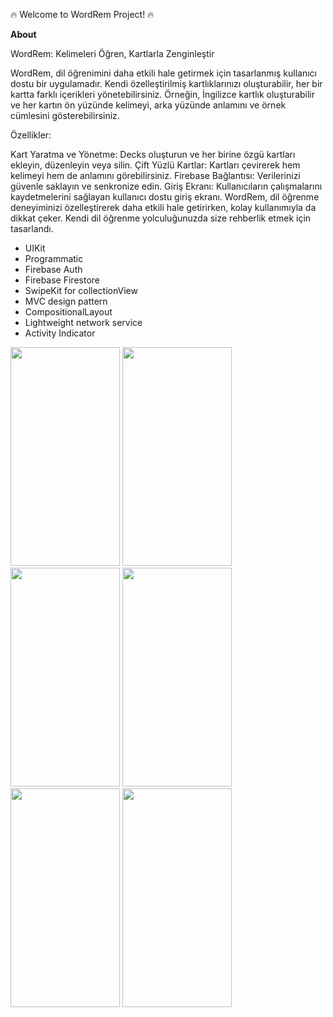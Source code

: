 🔥 Welcome to WordRem Project! 🔥

**About**


WordRem: Kelimeleri Öğren, Kartlarla Zenginleştir

WordRem, dil öğrenimini daha etkili hale getirmek için tasarlanmış kullanıcı dostu bir uygulamadır. Kendi özelleştirilmiş kartlıklarınızı oluşturabilir, her bir kartta farklı içerikleri yönetebilirsiniz. Örneğin, İngilizce kartlık oluşturabilir ve her kartın ön yüzünde kelimeyi, arka yüzünde anlamını ve örnek cümlesini gösterebilirsiniz.

Özellikler:

Kart Yaratma ve Yönetme: Decks oluşturun ve her birine özgü kartları ekleyin, düzenleyin veya silin.
Çift Yüzlü Kartlar: Kartları çevirerek hem kelimeyi hem de anlamını görebilirsiniz.
Firebase Bağlantısı: Verilerinizi güvenle saklayın ve senkronize edin.
Giriş Ekranı: Kullanıcıların çalışmalarını kaydetmelerini sağlayan kullanıcı dostu giriş ekranı.
WordRem, dil öğrenme deneyiminizi özelleştirerek daha etkili hale getirirken, kolay kullanımıyla da dikkat çeker. Kendi dil öğrenme yolculuğunuzda size rehberlik etmek için tasarlandı.

- UIKit 
- Programmatic 
- Firebase Auth 
- Firebase Firestore 
- SwipeKit for collectionView 
- MVC design pattern 
- CompositionalLayout 
- Lightweight network service 
- Activity Indicator


<img src="https://github.com/agkurt/WordRem/assets/85376292/ca94e2d3-9624-4755-94fe-0f440bd258c7" width="175" height="350">
<img src="https://github.com/agkurt/WordRem/assets/85376292/3ffde139-867a-4ac1-b34e-8c452e8a4eb0" width="175" height="350">
<img src="https://github.com/agkurt/WordRem/assets/85376292/a98d09ea-1d23-4c3d-913f-daba335bd567" width="175" height="350">
<img src="https://github.com/agkurt/WordRem/assets/85376292/2d9d44b2-159a-4b92-b98b-f764f1f893a1" width="175" height="350">
<img src="https://github.com/agkurt/WordRem/assets/85376292/be3b5c5f-f632-47d8-b093-836bbdad6d63" width="175" height="350">
<img src="https://github.com/agkurt/WordRem/assets/85376292/ab4cb4d1-e8f8-4a2a-b35f-73d012a4975b" width="175" height="350">















